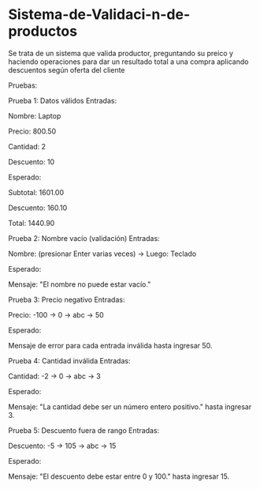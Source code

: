 # Sistema-de-Validaci-n-de-productos
Se trata de un sistema que valida productor, preguntando su preico y haciendo operaciones para dar un resultado total a una compra aplicando descuentos según oferta del cliente

Pruebas:

Prueba 1: Datos válidos
Entradas:

Nombre: Laptop

Precio: 800.50

Cantidad: 2

Descuento: 10

Esperado:

Subtotal: 1601.00

Descuento: 160.10

Total: 1440.90

Prueba 2: Nombre vacío (validación)
Entradas:

Nombre: (presionar Enter varias veces) → Luego: Teclado

Esperado:

Mensaje: "El nombre no puede estar vacío."

Prueba 3: Precio negativo
Entradas:

Precio: -100 → 0 → abc → 50

Esperado:

Mensaje de error para cada entrada inválida hasta ingresar 50.

Prueba 4: Cantidad inválida
Entradas:

Cantidad: -2 → 0 → abc → 3

Esperado:

Mensaje: "La cantidad debe ser un número entero positivo." hasta ingresar 3.

Prueba 5: Descuento fuera de rango
Entradas:

Descuento: -5 → 105 → abc → 15

Esperado:

Mensaje: "El descuento debe estar entre 0 y 100." hasta ingresar 15.

